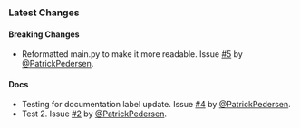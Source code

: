 ### Latest Changes

#### Breaking Changes

* Reformatted main.py to make it more readable. Issue [#5](https://github.com/PatrickPedersen/autoChangelog/issues/5) by [@PatrickPedersen](https://github.com/PatrickPedersen).

#### Docs

* Testing for documentation label update. Issue [#4](https://github.com/PatrickPedersen/autoChangelog/issues/4) by [@PatrickPedersen](https://github.com/PatrickPedersen).
* Test 2. Issue [#2](https://github.com/PatrickPedersen/autoChangelog/issues/2) by [@PatrickPedersen](https://github.com/PatrickPedersen).
